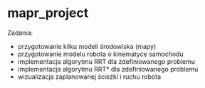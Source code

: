 # mapr_project

Zadania:
- przygotowanie kilku modeli środowiska (mapy)
- przygotowanie modelu robota o kinematyce samochodu
- implementacja algorytmu RRT dla zdefiniowanego problemu
- implementacja algorytmu RRT* dla zdefiniowanego problemu
- wizualizacja zaplanowanej ścieżki i ruchu robota

